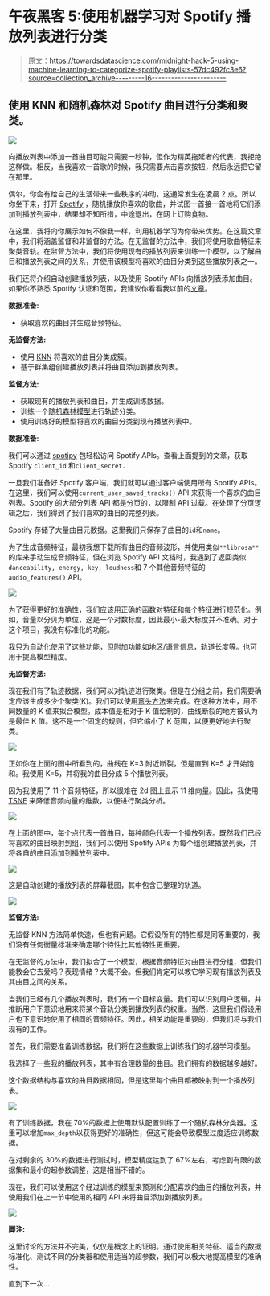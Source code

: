 # 午夜黑客 5:使用机器学习对 Spotify 播放列表进行分类

> 原文：<https://towardsdatascience.com/midnight-hack-5-using-machine-learning-to-categorize-spotify-playlists-57dc492fc3e6?source=collection_archive---------16----------------------->

## 使用 KNN 和随机森林对 Spotify 曲目进行分类和聚类。

![](img/33226b958eb2badced4a23becb85ace6.png)

向播放列表中添加一首曲目可能只需要一秒钟，但作为精英拖延者的代表，我拒绝这样做。相反，当我喜欢一首歌的时候，我只需要点击喜欢按钮，然后永远把它留在那里。

偶尔，你会有给自己的生活带来一些秩序的冲动，这通常发生在凌晨 2 点。所以你坐下来，打开 [Spotify](https://www.spotify.com/) ，随机播放你喜欢的歌曲，并试图一首接一首地将它们添加到播放列表中，结果却不知所措，中途退出，在网上订购食物。

在这里，我将向你展示如何不像我一样，利用机器学习为你带来优势。在这篇文章中，我们将涵盖监督和非监督的方法。在无监督的方法中，我们将使用歌曲特征来聚类音轨。在监督方法中，我们将使用现有的播放列表来训练一个模型，以了解曲目和播放列表之间的关系，并使用该模型将喜欢的曲目分类到这些播放列表之一。

我们还将介绍自动创建播放列表，以及使用 Spotify APIs 向播放列表添加曲目。如果你不熟悉 Spotify 认证和范围，我建议你看看我以前的[文章](https://betterprogramming.pub/midnight-hack-episode-4-automating-spotify-mapping-spotify-functions-to-keyboard-shortcuts-3ea5302bb2cb)。

**数据准备:**

*   获取喜欢的曲目并生成音频特征。

**无监督方法:**

*   使用 [KNN](https://en.wikipedia.org/wiki/K-nearest_neighbors_algorithm) 将喜欢的曲目分类成簇。
*   基于群集组创建播放列表并将曲目添加到播放列表。

**监督方法:**

*   获取现有的播放列表和曲目，并生成训练数据。
*   训练一个[随机森林模型](https://en.wikipedia.org/wiki/Random_forest)进行轨迹分类。
*   使用训练好的模型将喜欢的曲目分类到现有播放列表中。

**数据准备:**

我们可以通过 [spotipy](https://spotipy.readthedocs.io/) 包轻松访问 Spotify APIs。查看上面提到的文章，获取 Spotify `client_id` 和`client_secret.`

一旦我们准备好 Spotify 客户端，我们就可以通过客户端使用所有 Spotify APIs。在这里，我们可以使用`current_user_saved_tracks()` API 来获得一个喜欢的曲目列表。Spotify 的大部分列表 API 都是分页的，以限制 API 过载。在处理了分页逻辑之后，我们得到了我们喜欢的曲目的完整列表。

Spotify 存储了大量曲目元数据。这里我们只保存了曲目的`id`和`name`。

为了生成音频特征，最初我想下载所有曲目的音频波形，并使用类似`**librosa**` 的库来手动生成音频特征，但在浏览 Spotify API 文档时，我遇到了返回类似`danceability, energy, key, loudness`和 7 个其他音频特征的`audio_features()` API。

![](img/d69b1949172c33bf148d493d37b61798.png)

为了获得更好的准确性，我们应该用正确的函数对特征和每个特征进行规范化。例如，音量以分贝为单位，这是一个对数标度，因此最小-最大标度并不准确。对于这个项目，我没有标准化的功能。

我只为自动化使用了这些功能，但附加功能如地区/语言信息，轨道长度等。也可用于提高模型精度。

**无监督方法:**

现在我们有了轨迹数据，我们可以对轨迹进行聚类。但是在分组之前，我们需要确定应该生成多少个聚类(K)。我们可以使用[弯头方法](https://en.wikipedia.org/wiki/Determining_the_number_of_clusters_in_a_data_set)来完成。在这种方法中，用不同数量的 K 值来拟合模型。成本值是相对于 K 值绘制的，曲线断裂的地方被认为是最佳 K 值。这不是一个固定的规则，但它缩小了 K 范围，以便更好地进行聚类。

![](img/8572a921ab67b8fae19abc1a3732be96.png)

正如你在上面的图中所看到的，曲线在 K=3 附近断裂，但是直到 K=5 才开始饱和。我使用 K=5，并将我的曲目分成 5 个播放列表。

因为我使用了 11 个音频特征，所以很难在 2d 图上显示 11 维向量。因此，我使用 [TSNE](https://scikit-learn.org/stable/modules/generated/sklearn.manifold.TSNE.html) 来降低音频向量的维数，以便进行聚类分析。

![](img/89db3cb08ff60d3d80146845c592b851.png)

在上面的图中，每个点代表一首曲目，每种颜色代表一个播放列表。既然我们已经将喜欢的曲目映射到组，我们可以使用 Spotify APIs 为每个组创建播放列表，并将各自的曲目添加到播放列表中。

![](img/c2baf6b2f9d28d8f119347c024343745.png)

这是自动创建的播放列表的屏幕截图，其中包含已整理的轨道。

![](img/4c3e51870366d8e5ea0bff425d5effd1.png)

**监督方法:**

无监督 KNN 方法简单快速，但也有问题。它假设所有的特性都是同等重要的，我们没有任何衡量标准来确定哪个特性比其他特性更重要。

在无监督的方法中，我们拟合了一个模型，根据音频特征对曲目进行分组，但我们能教会它去爱吗？表现情绪？大概不会。但我们肯定可以教它学习现有播放列表及其曲目之间的关系。

当我们已经有几个播放列表时，我们有一个目标变量。我们可以识别用户逻辑，并推断用户下意识地用来将某个音轨分类到播放列表的权重。当然，这里我们假设用户也下意识地使用了相同的音频特征。因此，相关功能是重要的，但我们将与我们现有的工作。

首先，我们需要准备训练数据，我们将在这些数据上训练我们的机器学习模型。

我选择了一些我的播放列表，其中有合理数量的曲目。我们拥有的数据越多越好。

这个数据结构与喜欢的曲目数据相同，但是这里每个曲目都被映射到一个播放列表。

![](img/8908bec0e94312077ff3e79371f469d0.png)

有了训练数据，我在 70%的数据上使用默认配置训练了一个随机森林分类器。这里可以增加`max_depth`以获得更好的准确性，但这可能会导致模型过度适应训练数据。

在对剩余的 30%的数据进行测试时，模型精度达到了 67%左右，考虑到有限的数据集和最小的超参数调整，这是相当不错的。

现在，我们可以使用这个经过训练的模型来预测和分配喜欢的曲目的播放列表，并使用我们在上一节中使用的相同 API 来将曲目添加到播放列表。

![](img/599b8fb5c6698e326cc9f7ec7a68bebd.png)

**脚注:**

这里讨论的方法并不完美，仅仅是概念上的证明。通过使用相关特征、适当的数据标准化、测试不同的分类器和使用适当的超参数，我们可以极大地提高模型的准确性。

直到下一次…